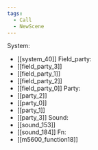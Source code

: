 ```yaml
---
tags:
  - Call
  - NewScene
---
```

System:
- [[system_40]]
Field_party:
- [[field_party_3]]
- [[field_party_1]]
- [[field_party_2]]
- [[field_party_0]]
Party:
- [[party_2]]
- [[party_0]]
- [[party_1]]
- [[party_3]]
Sound:
- [[sound_153]]
- [[sound_184]]
Fn:
- [[m5600_function18]]
